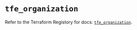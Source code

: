 # `tfe_organization`

Refer to the Terraform Registory for docs: [`tfe_organization`](https://registry.terraform.io/providers/hashicorp/tfe/0.51.1/docs/resources/organization).
